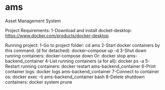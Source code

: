 # ams
Asset Management System

  Project Requirements:
    1-Download and install docket-desktop: https://www.docker.com/products/docker-desktop

  Running project:
    1-Go to project folder:
      cd ams
    2-Start docker containers by this command. (d for detached):
      docker-compose up -d
    3-Shut down running containers:
      docker-compose down
      Or:
      docker stop ams-backend_container
    4-List running containers (a for all):
      docker ps -a
    5-Restart running containers:
      docker restart ams-backend_container
    6-Print container logs:
      docker logs ams-backend_container
    7-Connect to container os:
      docker exec -ti ams-backend_container bash
    8-Delete shutdown containers:
      docker system prune
